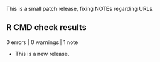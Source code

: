 This is a small patch release, fixing NOTEs regarding URLs.

## R CMD check results

0 errors | 0 warnings | 1 note

* This is a new release.
